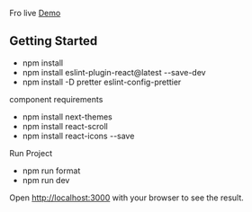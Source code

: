 Fro live [Demo](https://portofoliohubbaka.vercel.app/)

## Getting Started

- npm install
- npm install eslint-plugin-react@latest --save-dev
- npm install -D pretter eslint-config-prettier

component requirements

- npm install next-themes
- npm install react-scroll
- npm install react-icons --save

Run Project

- npm run format
- npm run dev

Open [http://localhost:3000](http://localhost:3000) with your browser to see the result.
